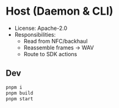 # Host (Daemon & CLI)

- License: Apache-2.0
- Responsibilities:
  - Read from NFC/backhaul
  - Reassemble frames → WAV
  - Route to SDK actions

## Dev
```bash
pnpm i
pnpm build
pnpm start
```
